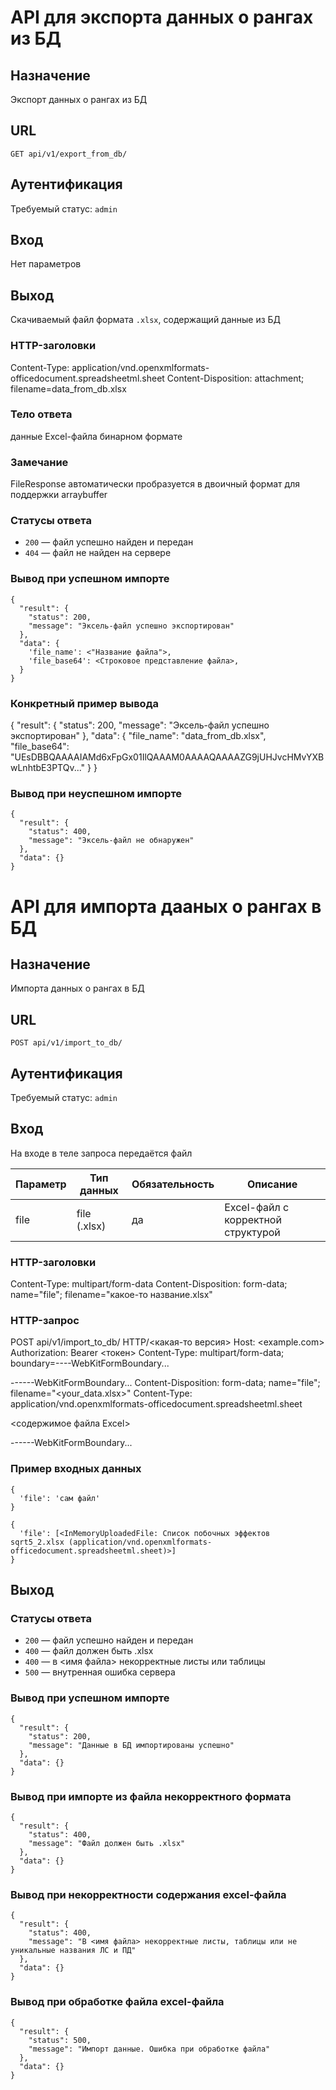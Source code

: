 # API для экспорта данных о рангах из БД
## Назначение
Экспорт данных о рангах из БД

## URL
```GET api/v1/export_from_db/```<br/>

## Аутентификация
Требуемый статус: `admin`

## Вход
Нет параметров

## Выход
Скачиваемый файл формата `.xlsx`, содержащий данные из БД

### HTTP-заголовки
Content-Type: application/vnd.openxmlformats-officedocument.spreadsheetml.sheet
Content-Disposition: attachment; filename=data_from_db.xlsx

### Тело ответа
данные Excel-файла бинарном формате

### Замечание 
FileResponse автоматически пробразуется в двоичный формат для поддержки arraybuffer

### Статусы ответа  
- `200` — файл успешно найден и передан
- `404` — файл не найден на сервере  
### Вывод при успешном импорте
```
{
  "result": {
    "status": 200,
    "message": "Эксель-файл успешно экспортирован"
  },
  "data": {
    'file_name': <"Название файла">,
    'file_base64': <Строковое представление файла>,
  }
}
```
### Конкретный пример вывода
{
  "result": {
      "status": 200,
      "message": "Эксель-файл успешно экспортирован"
  },
  "data": {
      "file_name": "data_from_db.xlsx",
      "file_base64": "UEsDBBQAAAAIAMd6xFpGx01IlQAAAM0AAAAQAAAAZG9jUHJvcHMvYXBwLnhtbE3PTQv..."
  }
}
### Вывод при неуспешном импорте
```
{
  "result": {
    "status": 400,
    "message": "Эксель-файл не обнаружен"
  },
  "data": {}
}
```


# API для импорта дааных о рангах в БД
## Назначение
Импорта данных о рангах в БД

## URL
```POST api/v1/import_to_db/```<br/>

## Аутентификация
Требуемый статус: `admin`

## Вход
На входе в теле запроса передаётся файл

| **Параметр** | **Тип данных** | **Обязательность** | **Описание** |
|--------------|----------------|---------------------|---------------|
| file         | file (.xlsx)   | да                  | Excel-файл с корректной структурой |

### HTTP-заголовки
Content-Type: multipart/form-data
Content-Disposition: form-data; name="file"; filename="какое-то название.xlsx"

### HTTP-запрос
POST api/v1/import_to_db/ HTTP/<какая-то версия>
Host: <example.com>
Authorization: Bearer <токен>
Content-Type: multipart/form-data; boundary=----WebKitFormBoundary...

------WebKitFormBoundary...
Content-Disposition: form-data; name="file"; filename="<your_data.xlsx>"
Content-Type: application/vnd.openxmlformats-officedocument.spreadsheetml.sheet

<содержимое файла Excel>

------WebKitFormBoundary...

### Пример входных данных
```
{
  'file': 'сам файл'
}
```
```
{
  'file': [<InMemoryUploadedFile: Список побочных эффектов sqrt5_2.xlsx (application/vnd.openxmlformats-officedocument.spreadsheetml.sheet)>]
}
```


## Выход
### Статусы ответа  
- `200` — файл успешно найден и передан
- `400` — файл должен быть .xlsx
- `400` — в <имя файла> некорректные листы или таблицы
- `500` — внутренная ошибка сервера

### Вывод при успешном импорте
```
{
  "result": {
    "status": 200,
    "message": "Данные в БД импортированы успешно"
  },
  "data": {}
}
```

### Вывод при импорте из файла некорректного формата
```
{
  "result": {
    "status": 400,
    "message": "Файл должен быть .xlsx"
  },
  "data": {}
}
```

### Вывод при некорректности содержания excel-файла
```
{
  "result": {
    "status": 400,
    "message": "В <имя файла> некорректные листы, таблицы или не уникальные названия ЛС и ПД"
  },
  "data": {}
}
```

### Вывод при обработке файла excel-файла
```
{
  "result": {
    "status": 500,
    "message": "Импорт данные. Ошибка при обработке файла"
  },
  "data": {}
}
```
